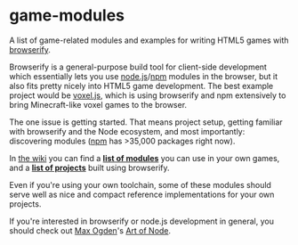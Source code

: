 # game-modules #

A list of game-related modules and examples for writing HTML5 games with
[browserify](http://browserify.org/).

Browserify is a general-purpose build tool for client-side development which
essentially lets you use [node.js](http://nodejs.org/)/[npm](http://npmjs.org/)
modules in the browser, but it also fits pretty nicely into HTML5 game
development. The best example project would be [voxel.js](http://voxeljs.com),
which is using browserify and npm extensively to bring Minecraft-like voxel
games to the browser.

The one issue is getting started. That means project setup, getting familiar
with browserify and the Node ecosystem, and most importantly: discovering
modules ([npm](http://npmjs.org/package) has >35,000 packages right now).

In [the wiki](http://github.com/hughsk/game-modules/wiki) you can find a
[**list of modules**](https://github.com/hughsk/game-modules/wiki/Modules)
you can use in your own games, and a
[**list of projects**](https://github.com/hughsk/game-modules/wiki/Projects) built using browserify.

Even if you're using your own toolchain, some of these modules should serve
well as nice and compact reference implementations for your own projects.

If you're interested in browserify or node.js development in general, you
should check out [Max Ogden](http://github.com/maxogden)'s
[Art of Node](https://github.com/maxogden/art-of-node).

